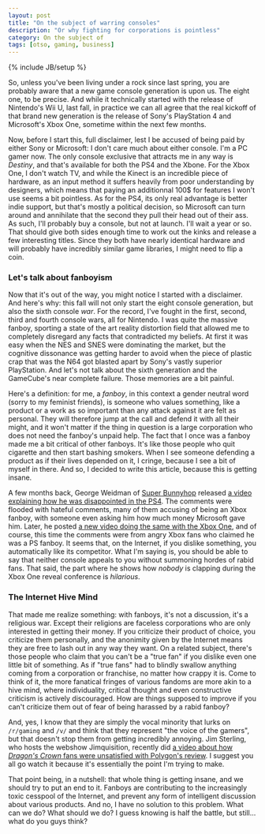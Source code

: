```yaml
---
layout: post
title: "On the subject of warring consoles"
description: "Or why fighting for corporations is pointless"
category: On the subject of
tags: [otso, gaming, business]
---
```

{% include JB/setup %}

So, unless you've been living under a rock since last spring, you are probably aware that a new game console generation is upon us. The eight one, to be precise. And while it technically started with the release of Nintendo's Wii U, last fall, in practice we can all agree that the real kickoff of that brand new generation is the release of Sony's PlayStation 4 and Microsoft's Xbox One, sometime within the next few months.

<!-- more -->

Now, before I start this, full disclaimer, lest I be accused of being paid by either Sony or Microsoft: I don't care much about either console. I'm a PC gamer now. The only console exclusive that attracts me in any way is _Destiny_, and that's available for both the PS4 and the Xbone. For the Xbox One, I don't watch TV, and while the Kinect is an incredible piece of hardware, as an input method it suffers heavily from poor understanding by designers, which means that paying an additionnal 100$ for features I won't use seems a bit pointless. As for the PS4, its only real advantage is better indie support, but that's mostly a political decision, so Microsoft can turn around and annihilate that the second they pull their head out of their ass. As such, I'll probably buy a console, but not at launch. I'll wait a year or so. That should give both sides enough time to work out the kinks and release a few interesting titles. Since they both have nearly identical hardware and will probably have incredibly similar game libraries, I might need to flip a coin.

### Let's talk about fanboyism

Now that it's out of the way, you might notice I started with a disclaimer. And here's why: this fall will not only start the eight console generation, but also the sixth console _war_. For the record, I've fought in the first, second, third and fourth console wars, all for Nintendo. I was quite the massive fanboy, sporting a state of the art reality distortion field that allowed me to completely disregard any facts that contradicted my beliefs. At first it was easy when the NES and SNES were dominating the market, but the cognitive dissonance was getting harder to avoid when the piece of plastic crap that was the N64 got blasted apart by Sony's vastly superior PlayStation. And let's not talk about the sixth generation and the GameCube's near complete failure. Those memories are a bit painful.

Here's a definition: for me, a _fanboy_, in this context a gender neutral word (sorry to my feminist friends), is someone who values something, like a product or a work as so important than any attack against it are felt as personal. They will therefore jump at the call and defend it with all their might, and it won't matter if the thing in question is a large corporation who does not need the fanboy's unpaid help. The fact that I once was a fanboy made me a bit critical of other fanboys. It's like those people who quit cigarette and then start bashing smokers. When I see someone defending a product as if their lives depended on it, I cringe, because I see a bit of myself in there. And so, I decided to write this article, because this is getting insane.

A few months back, George Weidman of [Super Bunnyhop](http://www.youtube.com/user/bunnyhopshow/) released [a video explaining how he was disappointed in the PS4](http://www.youtube.com/watch?v=IzerU6PVTV8). The comments were flooded with hateful comments, many of them accusing of being an Xbox fanboy, with someone even asking him how much money Microsoft gave him. Later, he posted [a new video doing the same with the Xbox One](http://www.youtube.com/watch?v=23sy6hEEdxQ), and of course, this time the comments were from angry Xbox fans who claimed he was a PS fanboy. It seems that, on the Internet, if you dislike something, you automatically like its competitor. What I'm saying is, you should be able to say that neither console appeals to you without summoning hordes of rabid fans. That said, the part where he shows how _nobody_ is clapping during the Xbox One reveal conference is _hilarious_. 

### The Internet Hive Mind

That made me realize something: with fanboys, it's not a discussion, it's a religious war. Except their religions are faceless corporations who are only interested in getting their money. If you criticize their product of choice, you criticize them personally, and the anonimity given by the Internet means they are free to lash out in any way they want. On a related subject, there's those people who claim that you can't be a "true fan" if you dislike even one little bit of something. As if "true fans" had to blindly swallow anything coming from a corporation or franchise, no matter how crappy it is. Come to think of it, the more fanatical fringes of various fandoms are more akin to a hive mind, where individuality, critical thought and even constructive criticism is actively discouraged. How are things supposed to improve if you can't criticize them out of fear of being harassed by a rabid fanboy? 

And, yes, I know that they are simply the vocal minority that lurks on `/r/gaming` and `/v/` and think that they represent "the voice of the gamers", but that doesn't stop them from getting incredibly annoying. Jim Sterling, who hosts the webshow Jimquisition, recently did [a video about how _Dragon's Crown_ fans were unsatisfied with Polygon's review](http://www.escapistmagazine.com/videos/view/jimquisition/7859-Dragons-Frown). I suggest you all go watch it because it's essentially the point I'm trying to make.

That point being, in a nutshell: that whole thing is getting insane, and we should try to put an end to it. Fanboys are contributing to the increasingly toxic cesspool of the Internet, and prevent any form of intelligent discussion about various products. And no, I have no solution to this problem. What can we do? What should we do? I guess knowing is half the battle, but still... what do you guys think?